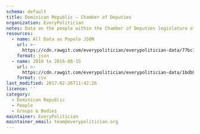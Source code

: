 ```yaml
---
schema: default
title: Dominican Republic — Chamber of Deputies
organization: EveryPolitician
notes: Data on the people within the Chamber of Deputies legislature of Dominican Republic.
resources:
  - name: All Data as Popolo JSON
    url: >-
      https://cdn.rawgit.com/everypolitician/everypolitician-data/77bc1b2cfa87caba67bc9e5f07eef09a340e2bd2/data/Dominican_Republic/Diputados/ep-popolo-v1.0.json
    format: json
  - name: 2010 to 2016-08-15
    url: >-
      https://cdn.rawgit.com/everypolitician/everypolitician-data/1bdb936b65cff60facc43ae425b3edff80b89441/data/Dominican_Republic/Diputados/term-2010.csv
    format: csv
last_modified: 2017-02-26T11:42:26
license: ''
category:
  - Dominican Republic
  - People
  - Groups & Bodies
maintainer: EveryPolitician
maintainer_email: team@everypolitician.org
---
```

